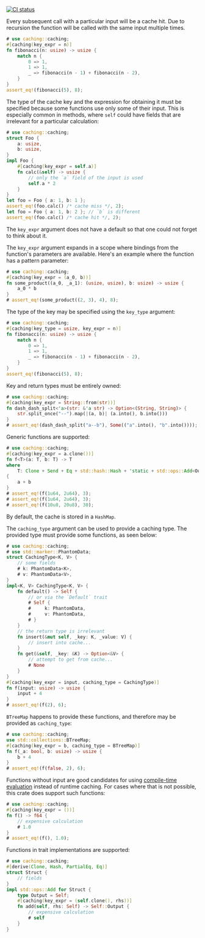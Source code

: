 [![CI status](https://github.com/mobusoperandi/caching-rs/actions/workflows/ci.yml/badge.svg)](https://github.com/mobusoperandi/caching-rs/actions/workflows/ci.yml)

Every subsequent call with a particular input will be a cache hit.
Due to recursion the function will be called with the same input multiple times.

```rust
# use caching::caching;
#[caching(key_expr = n)]
fn fibonacci(n: usize) -> usize {
    match n {
        0 => 1,
        1 => 1,
        _ => fibonacci(n - 1) + fibonacci(n - 2),
    }
}
assert_eq!(fibonacci(5), 8);
```

The type of the cache key and the expression for obtaining it must be specified because some functions use only some of their input.
This is especially common in methods, where `self` could have fields that are irrelevant for a particular calculation:

```rust
# use caching::caching;
struct Foo {
    a: usize,
    b: usize,
}
impl Foo {
    #[caching(key_expr = self.a)]
    fn calc(&self) -> usize {
    	// only the `a` field of the input is used
        self.a * 2 
    }
}
let foo = Foo { a: 1, b: 1 };
assert_eq!(foo.calc() /* cache miss */, 2);
let foo = Foo { a: 1, b: 2 }; // `b` is different
assert_eq!(foo.calc() /* cache hit */, 2);
```

The `key_expr` argument does not have a default so that one could not forget to think about it.

The `key_expr` argument expands in a scope where bindings from the function's parameters are available.
Here's an example where the function has a pattern parameter:

```rust
# use caching::caching;
#[caching(key_expr = (a_0, b))]
fn some_product((a_0, _a_1): (usize, usize), b: usize) -> usize {
    a_0 * b
}
# assert_eq!(some_product((2, 3), 4), 8);
```

The type of the key may be specified using the `key_type` argument:

```rust
# use caching::caching;
#[caching(key_type = usize, key_expr = n)]
fn fibonacci(n: usize) -> usize {
    match n {
        0 => 1,
        1 => 1,
        _ => fibonacci(n - 1) + fibonacci(n - 2),
    }
}
assert_eq!(fibonacci(5), 8);
```

Key and return types must be entirely owned:

```rust
# use caching::caching;
#[caching(key_expr = String::from(str))]
fn dash_dash_split<'a>(str: &'a str) -> Option<(String, String)> {
    str.split_once("--").map(|(a, b)| (a.into(), b.into()))
}
# assert_eq!(dash_dash_split("a--b"), Some(("a".into(), "b".into())));
```

Generic functions are supported:

```rust
# use caching::caching;
#[caching(key_expr = a.clone())]
fn f<T>(a: T, b: T) -> T
where
    T: Clone + Send + Eq + std::hash::Hash + 'static + std::ops::Add<Output = T>,
{
    a + b
}
# assert_eq!(f(1u64, 2u64), 3);
# assert_eq!(f(1u64, 2u64), 3);
# assert_eq!(f(10u8, 20u8), 30);
```

By default, the cache is stored in a `HashMap`.

The `caching_type` argument can be used to provide a caching type.
The provided type must provide some functions, as seen below:

```rust
# use caching::caching;
# use std::marker::PhantomData;
struct CachingType<K, V> {
    // some fields
    # k: PhantomData<K>,
    # v: PhantomData<V>,
}
impl<K, V> CachingType<K, V> {
    fn default() -> Self {
        // or via the `Default` trait
        # Self {
        #     k: PhantomData,
        #     v: PhantomData,
        # }
    }
    // the return type is irrelevant
    fn insert(&mut self, _key: K, _value: V) {
        // insert into cache...
    }
    fn get(&self, _key: &K) -> Option<&V> {
        // attempt to get from cache...
        # None
    }
}
#[caching(key_expr = input, caching_type = CachingType)]
fn f(input: usize) -> usize {
    input + 4
}
# assert_eq!(f(2), 6);
```

`BTreeMap` happens to provide these functions, and therefore may be provided as `caching_type`:

```rust
# use caching::caching;
use std::collections::BTreeMap;
#[caching(key_expr = b, caching_type = BTreeMap)]
fn f(_a: bool, b: usize) -> usize {
    b + 4
}
# assert_eq!(f(false, 2), 6);
```

Functions without input are good candidates for using [compile-time evaluation](https://doc.rust-lang.org/std/keyword.const.html#compile-time-evaluable-functions) instead of runtime caching. 
For cases where that is not possible, this crate does support such functions:

```rust
# use caching::caching;
#[caching(key_expr = ())]
fn f() -> f64 {
    // expensive calculation
    # 1.0
}
# assert_eq!(f(), 1.0);
```

Functions in trait implementations are supported:

```rust
# use caching::caching;
#[derive(Clone, Hash, PartialEq, Eq)]
struct Struct {
    // fields
}
impl std::ops::Add for Struct {
    type Output = Self;
    #[caching(key_expr = (self.clone(), rhs))]
    fn add(self, rhs: Self) -> Self::Output {
        // expensive calculation
        # self
    }
}
```
